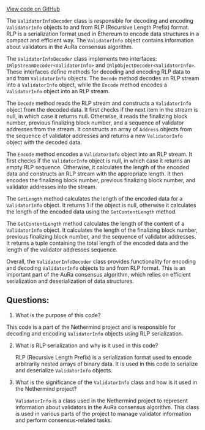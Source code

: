 [View code on GitHub](https://github.com/NethermindEth/nethermind/src/Nethermind/Nethermind.Consensus.AuRa/Validators/ValidatorInfoDecoder.cs)

The `ValidatorInfoDecoder` class is responsible for decoding and encoding `ValidatorInfo` objects to and from RLP (Recursive Length Prefix) format. RLP is a serialization format used in Ethereum to encode data structures in a compact and efficient way. The `ValidatorInfo` object contains information about validators in the AuRa consensus algorithm.

The `ValidatorInfoDecoder` class implements two interfaces: `IRlpStreamDecoder<ValidatorInfo>` and `IRlpObjectDecoder<ValidatorInfo>`. These interfaces define methods for decoding and encoding RLP data to and from `ValidatorInfo` objects. The `Decode` method decodes an RLP stream into a `ValidatorInfo` object, while the `Encode` method encodes a `ValidatorInfo` object into an RLP stream.

The `Decode` method reads the RLP stream and constructs a `ValidatorInfo` object from the decoded data. It first checks if the next item in the stream is null, in which case it returns null. Otherwise, it reads the finalizing block number, previous finalizing block number, and a sequence of validator addresses from the stream. It constructs an array of `Address` objects from the sequence of validator addresses and returns a new `ValidatorInfo` object with the decoded data.

The `Encode` method encodes a `ValidatorInfo` object into an RLP stream. It first checks if the `ValidatorInfo` object is null, in which case it returns an empty RLP sequence. Otherwise, it calculates the length of the encoded data and constructs an RLP stream with the appropriate length. It then encodes the finalizing block number, previous finalizing block number, and validator addresses into the stream.

The `GetLength` method calculates the length of the encoded data for a `ValidatorInfo` object. It returns 1 if the object is null, otherwise it calculates the length of the encoded data using the `GetContentLength` method.

The `GetContentLength` method calculates the length of the content of a `ValidatorInfo` object. It calculates the length of the finalizing block number, previous finalizing block number, and the sequence of validator addresses. It returns a tuple containing the total length of the encoded data and the length of the validator addresses sequence.

Overall, the `ValidatorInfoDecoder` class provides functionality for encoding and decoding `ValidatorInfo` objects to and from RLP format. This is an important part of the AuRa consensus algorithm, which relies on efficient serialization and deserialization of data structures.
## Questions: 
 1. What is the purpose of this code?
   
   This code is a part of the Nethermind project and is responsible for decoding and encoding `ValidatorInfo` objects using RLP serialization.

2. What is RLP serialization and why is it used in this code?
   
   RLP (Recursive Length Prefix) is a serialization format used to encode arbitrarily nested arrays of binary data. It is used in this code to serialize and deserialize `ValidatorInfo` objects.

3. What is the significance of the `ValidatorInfo` class and how is it used in the Nethermind project?
   
   `ValidatorInfo` is a class used in the Nethermind project to represent information about validators in the AuRa consensus algorithm. This class is used in various parts of the project to manage validator information and perform consensus-related tasks.